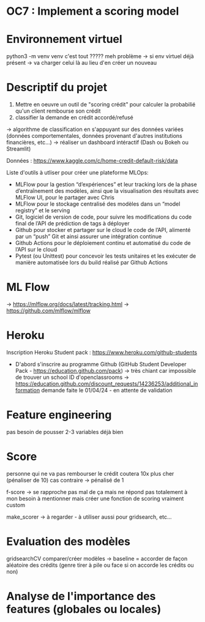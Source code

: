 # OC7 : Implement a scoring model

# Environnement virtuel
python3 -m venv venv
c'est tout ????? meh
problème -> si env virtuel déjà présent -> va charger celui là au lieu d'en créer un nouveau

# Descriptif du projet
1) Mettre en oeuvre un outil de "scoring crédit" pour calculer la probabilié qu'un client rembourse son crédit
2) classifier la demande en crédit accordé/refusé

-> algorithme de classification en s'appuyant sur des données variées (données comportementales, données provenant d'autres institutions financières, etc...)
-> réaliser un dashboard intéractif (Dash ou Bokeh ou Streamlit)

Données : https://www.kaggle.com/c/home-credit-default-risk/data

Liste d'outils à utliser pour créer une plateforme MLOps:
- MLFlow pour la gestion “d’expériences” et leur tracking lors de la phase d’entraînement des modèles, ainsi que la visualisation des résultats avec MLFlow UI, pour le partager avec Chris
- MLFlow pour le stockage centralisé des modèles dans un “model registry” et le serving
- Git, logiciel de version de code, pour suivre les modifications du code final de l’API de prédiction de tags à déployer
- Github pour stocker et partager sur le cloud le code de l’API, alimenté par un “push” Git et ainsi assurer une intégration continue
- Github Actions pour le déploiement continu et automatisé du code de l’API sur le cloud
- Pytest (ou Unittest) pour concevoir les tests unitaires et les exécuter de manière automatisée lors du build réalisé par Github Actions


# ML Flow
-> https://mlflow.org/docs/latest/tracking.html
-> https://github.com/mlflow/mlflow

# Heroku
Inscription Heroku Student pack :
https://www.heroku.com/github-students

- D'abord s'inscrire au programme Github (GitHub Student Developer Pack - https://education.github.com/pack)
-> très chiant car impossible de trouver un school ID d'openclassrooms -> https://education.github.com/discount_requests/14236253/additional_information
demande faite le 01/04/24 - en attente de validation

# Feature engineering
pas besoin de pousser
2-3 variables déjà bien

# Score
personne qui ne va pas rembourser le crédit coutera 10x plus cher (pénaliser de 10)
cas contraire -> pénalisé de 1

f-score -> se rapproche pas mal de ça mais ne répond pas totalement à mon besoin
à mentionner mais créer une fonction de scoring vraiment custom

make_scorer -> à regarder - à utiliser aussi pour gridsearch, etc...

# Evaluation des modèles
gridsearchCV
comparer/créer modèles -> baseline = accorder de façon aléatoire des crédits (genre tirer à pile ou face si on accorde les crédits ou non)

# Analyse de l'importance des features (globales ou locales)